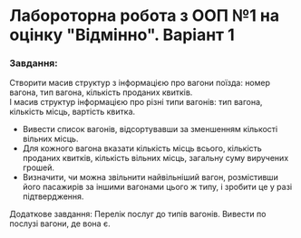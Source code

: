 # Лабороторна робота з ООП №1 на оцінку "Відмінно". Варіант 1

### Завдання:

Створити масив структур з інформацією про вагони поїзда: номер вагона, тип вагона, кількість проданих квитків.<br>
І масив структур інформацією про різні типи вагонів: тип вагона, кількість місць, вартість квитка.<br>
- Вивести список вагонів, відсортувавши за зменшенням кількості вільних місць.
- Для кожного вагона вказати кількість місць всього, кількість проданих квитків, кількість вільних місць, загальну суму виручених грошей.
- Визначити, чи можна звільнити найвільніший вагон, розмістивши його пасажирів за іншими вагонами цього ж типу, і зробити це у разі підтвердження.

Додаткове завдання: Перелік послуг до типів вагонів. Вивести по послузі вагони, де вона є.